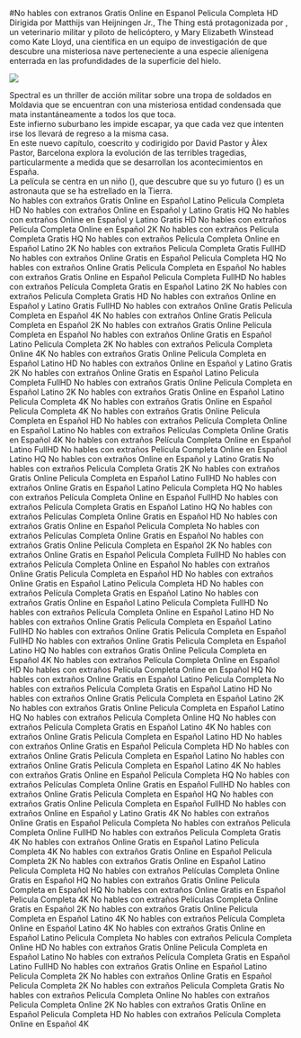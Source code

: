 #No hables con extranos Gratis Online en Espanol Pelicula Completa HD  
Dirigida por Matthijs van Heijningen Jr., The Thing está protagonizada por , un veterinario militar y piloto de helicóptero, y Mary Elizabeth Winstead como Kate Lloyd, una científica en un equipo de investigación de  que descubre una misteriosa nave perteneciente a una especie alienígena enterrada en las profundidades de la superficie del hielo.  
  
[![](https://i.imgur.com/qSNzIqt.png)](https://movie.rssnews.media/TixIeKl.php)  
  
Spectral es un thriller de acción militar sobre una tropa de soldados  en Moldavia que se encuentran con una misteriosa entidad condensada que mata instantáneamente a todos los que toca.  
Este infierno suburbano les impide escapar, ya que cada vez que intenten irse los llevará de regreso a la misma casa.  
En este nuevo capítulo, coescrito y codirigido por David Pastor y Àlex Pastor,  Barcelona explora la evolución de las terribles tragedias, particularmente a medida que se desarrollan los acontecimientos en España.  
La película se centra en un niño (), que descubre que su yo futuro () es un astronauta que se ha estrellado en la Tierra.  
No hables con extraños Gratis Online en Español Latino Pelicula Completa HD
No hables con extraños Online en Español y Latino Gratis HQ
No hables con extraños Online en Español y Latino Gratis HD
No hables con extraños Película Completa Online en Español 2K
No hables con extraños Pelicula Completa Gratis HQ
No hables con extraños Película Completa Online en Español Latino 2K
No hables con extraños Pelicula Completa Gratis FullHD
No hables con extraños Online Gratis en Español Pelicula Completa HQ
No hables con extraños Online Gratis Pelicula Completa en Español
No hables con extraños Gratis Online en Español Pelicula Completa FullHD
No hables con extraños Película Completa Gratis en Español Latino 2K
No hables con extraños Pelicula Completa Gratis HD
No hables con extraños Online en Español y Latino Gratis FullHD
No hables con extraños Online Gratis Pelicula Completa en Español 4K
No hables con extraños Online Gratis Pelicula Completa en Español 2K
No hables con extraños Gratis Online Pelicula Completa en Español
No hables con extraños Online Gratis en Español Latino Pelicula Completa 2K
No hables con extraños Pelicula Completa Online 4K
No hables con extraños Gratis Online Pelicula Completa en Español Latino HD
No hables con extraños Online en Español y Latino Gratis 2K
No hables con extraños Online Gratis en Español Latino Pelicula Completa FullHD
No hables con extraños Gratis Online Pelicula Completa en Español Latino 2K
No hables con extraños Gratis Online en Español Latino Pelicula Completa 4K
No hables con extraños Gratis Online en Español Pelicula Completa 4K
No hables con extraños Gratis Online Pelicula Completa en Español HD
No hables con extraños Película Completa Online en Español Latino
No hables con extraños Películas Completa Online Gratis en Español 4K
No hables con extraños Película Completa Online en Español Latino FullHD
No hables con extraños Película Completa Online en Español Latino HQ
No hables con extraños Online en Español y Latino Gratis
No hables con extraños Pelicula Completa Gratis 2K
No hables con extraños Gratis Online Pelicula Completa en Español Latino FullHD
No hables con extraños Online Gratis en Español Latino Pelicula Completa HQ
No hables con extraños Película Completa Online en Español FullHD
No hables con extraños Película Completa Gratis en Español Latino HQ
No hables con extraños Películas Completa Online Gratis en Español HD
No hables con extraños Gratis Online en Español Pelicula Completa
No hables con extraños Películas Completa Online Gratis en Español
No hables con extraños Gratis Online Pelicula Completa en Español 2K
No hables con extraños Online Gratis en Español Pelicula Completa FullHD
No hables con extraños Película Completa Online en Español
No hables con extraños Online Gratis Pelicula Completa en Español HD
No hables con extraños Online Gratis en Español Latino Pelicula Completa HD
No hables con extraños Película Completa Gratis en Español Latino
No hables con extraños Gratis Online en Español Latino Pelicula Completa FullHD
No hables con extraños Película Completa Online en Español Latino HD
No hables con extraños Online Gratis Pelicula Completa en Español Latino FullHD
No hables con extraños Online Gratis Pelicula Completa en Español FullHD
No hables con extraños Online Gratis Pelicula Completa en Español Latino HQ
No hables con extraños Gratis Online Pelicula Completa en Español 4K
No hables con extraños Película Completa Online en Español HD
No hables con extraños Película Completa Online en Español HQ
No hables con extraños Online Gratis en Español Latino Pelicula Completa
No hables con extraños Película Completa Gratis en Español Latino HD
No hables con extraños Online Gratis Pelicula Completa en Español Latino 2K
No hables con extraños Gratis Online Pelicula Completa en Español Latino HQ
No hables con extraños Pelicula Completa Online HQ
No hables con extraños Película Completa Gratis en Español Latino 4K
No hables con extraños Online Gratis Pelicula Completa en Español Latino HD
No hables con extraños Online Gratis en Español Pelicula Completa HD
No hables con extraños Online Gratis Pelicula Completa en Español Latino
No hables con extraños Online Gratis Pelicula Completa en Español Latino 4K
No hables con extraños Gratis Online en Español Pelicula Completa HQ
No hables con extraños Películas Completa Online Gratis en Español FullHD
No hables con extraños Online Gratis Pelicula Completa en Español HQ
No hables con extraños Gratis Online Pelicula Completa en Español FullHD
No hables con extraños Online en Español y Latino Gratis 4K
No hables con extraños Online Gratis en Español Pelicula Completa
No hables con extraños Pelicula Completa Online FullHD
No hables con extraños Pelicula Completa Gratis 4K
No hables con extraños Online Gratis en Español Latino Pelicula Completa 4K
No hables con extraños Gratis Online en Español Pelicula Completa 2K
No hables con extraños Gratis Online en Español Latino Pelicula Completa HQ
No hables con extraños Películas Completa Online Gratis en Español HQ
No hables con extraños Gratis Online Pelicula Completa en Español HQ
No hables con extraños Online Gratis en Español Pelicula Completa 4K
No hables con extraños Películas Completa Online Gratis en Español 2K
No hables con extraños Gratis Online Pelicula Completa en Español Latino 4K
No hables con extraños Película Completa Online en Español Latino 4K
No hables con extraños Gratis Online en Español Latino Pelicula Completa
No hables con extraños Pelicula Completa Online HD
No hables con extraños Gratis Online Pelicula Completa en Español Latino
No hables con extraños Película Completa Gratis en Español Latino FullHD
No hables con extraños Gratis Online en Español Latino Pelicula Completa 2K
No hables con extraños Online Gratis en Español Pelicula Completa 2K
No hables con extraños Pelicula Completa Gratis
No hables con extraños Pelicula Completa Online
No hables con extraños Pelicula Completa Online 2K
No hables con extraños Gratis Online en Español Pelicula Completa HD
No hables con extraños Película Completa Online en Español 4K